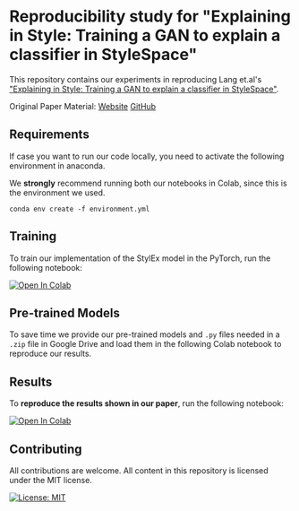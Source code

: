 # Reproducibility study for "Explaining in Style: Training a GAN to explain a classifier in StyleSpace"

This repository contains our experiments in reproducing Lang et.al's  ["Explaining in Style: Training a GAN to explain a classifier in StyleSpace"](https://arxiv.org/abs/2104.13369).

Original Paper Material: [Website](https://explaining-in-style.github.io/) [GitHub](https://github.com/google/explaining-in-style)


## Requirements

If case you want to run our code locally, you need to activate the following environment in anaconda.

We **strongly** recommend running both our notebooks in Colab, since this is the environment we used.

```setup
conda env create -f environment.yml
```


## Training

To train our implementation of the StylEx model in the PyTorch, run the following notebook:

[![Open In Colab](https://colab.research.google.com/assets/colab-badge.svg)](https://colab.research.google.com/drive/1oG-GY-Cl3FhULQwfC_Sb6jwIMOpfBJgO?usp=sharing)


## Pre-trained Models

To save time we provide our pre-trained models and ```.py``` files needed in a ```.zip``` file in Google Drive and load them in the following Colab notebook to reproduce our results.


## Results

To **reproduce the results shown in our paper**, run the following notebook:

[![Open In Colab](https://colab.research.google.com/assets/colab-badge.svg)](https://colab.research.google.com/drive/1oG-GY-Cl3FhULQwfC_Sb6jwIMOpfBJgO?usp=sharing)



## Contributing

All contributions are welcome. All content in this repository is licensed under the MIT license.

[![License: MIT](https://img.shields.io/badge/License-MIT-yellow.svg)](https://opensource.org/licenses/MIT)


